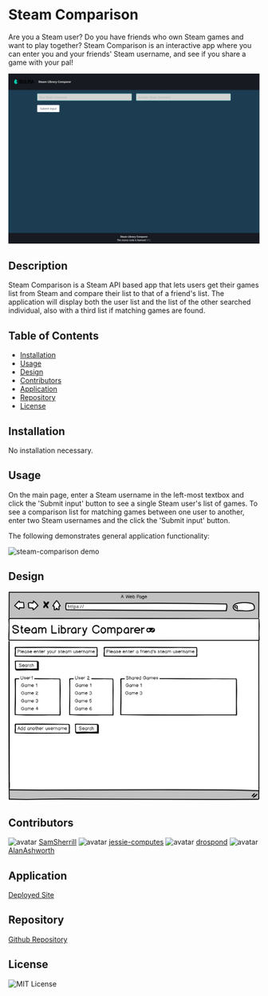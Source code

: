 # Steam Comparison

Are you a Steam user? Do you have friends who own Steam games and want to play together? Steam Comparison is an interactive app where you can enter you and your friends' Steam username, and see if you share a game with your pal!

![screenshot](./public/images/project_02_steam-comparison.png)

## Description

Steam Comparison is a Steam API based app that lets users get their games list from Steam and compare their list to that of a friend's list. The application will display both the user list and the list of the other searched individual, also with a third list if matching games are found.

## Table of Contents

* [Installation](#installation)
* [Usage](#usage)
* [Design](#design)
* [Contributors](#contributors)
* [Application](#application)
* [Repository](#repository)
* [License](#license)

## Installation

No installation necessary.

## Usage

On the main page, enter a Steam username in the left-most textbox and click the 'Submit input' button to see a single Steam user's list of games. To see a comparison list for matching games between one user to another, enter two Steam usernames and the click the 'Submit input' button.

The following demonstrates general application functionality:

![steam-comparison demo](./public/images/steam-comparison-demo.png)

## Design

![screenshot](./public/images/wireframe.png)

## Contributors

<img src="https://avatars2.githubusercontent.com/u/38333695?v=4" alt="avatar" width="75px" height="75px" />
<a href="https://github.com/SamSherrill">SamSherrill</a>

<img src="https://avatars0.githubusercontent.com/u/60405600?v=4" alt="avatar" width="75px" height="75px" />
<a href="https://github.com/jessie-computes">jessie-computes</a>

<img src="https://avatars1.githubusercontent.com/u/43630721?v=4" alt="avatar" width="75px" height="75px" />
<a href="https://github.com/drospond">drospond</a>

<img src="https://avatars3.githubusercontent.com/u/54105679?v=4" alt="avatar" width="75px" height="75px" />
<a href="https://github.com/AlanAshworth">AlanAshworth</a>

## Application

[Deployed Site](https://steam-comparison.herokuapp.com/)

## Repository

[Github Repository](https://github.com/SamSherrill/project-2)

## License

![MIT License](https://img.shields.io/apm/l/atomic-design-ui.svg?)
